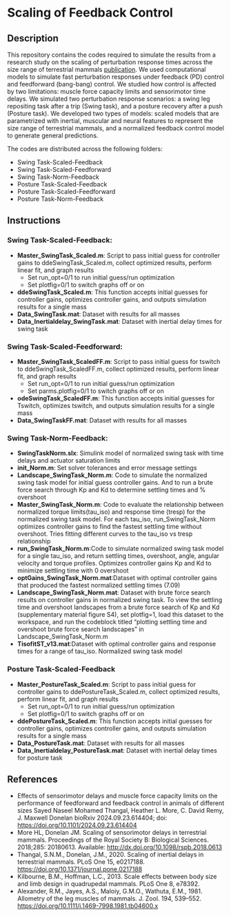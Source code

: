 # Scaling of Feedback Control

## Description
This repository contains the codes required to simulate the results from a research study on the scaling of perturbation response times across the size range of terrestrial mammals [publication](https://www.biorxiv.org/content/10.1101/2024.09.23.614404v1). We used computational models to simulate fast perturbation responses under feedback (PD) control and feedforward (bang-bang) control. We studied how control is affected by two limitations: muscle force capacity limits and sensorimotor time delays. We simulated two perturbation response scenarios: a swing leg repositing task after a trip (Swing task), and a posture recovery after a push (Posture task). We developed two types of models: scaled models that are parametrized with inertial, muscular and neural features to represent the size range of terrestrial mammals, and a normalized feedback control model to generate general predictions. 

<!---
![picture](FBandFFblock.jpg)
-->

The codes are distributed across the following folders:
- Swing Task-Scaled-Feedback
- Swing Task-Scaled-Feedforward
- Swing Task-Norm-Feedback
- Posture Task-Scaled-Feedback
- Posture Task-Scaled-Feedforward
- Posture Task-Norm-Feedback


## Instructions

### **Swing Task-Scaled-Feedback:** 
- **Master_SwingTask_Scaled.m**: Script to pass initial guess for controller gains to ddeSwingTask_Scaled.m, collect optimized results, perform linear fit, and graph results
    - Set run_opt=0/1 to run initial guess/run optimization
    - Set plotfig=0/1 to switch graphs off or on
- **ddeSwingTask_Scaled.m**: This function accepts initial guesses for controller gains, optimizes controller gains, and outputs simulation results for a single mass
- **Data_SwingTask.mat**: Dataset with results for all masses
- **Data_Inertialdelay_SwingTask.mat**: Dataset with inertial delay times for swing task

### **Swing Task-Scaled-Feedforward:** 
- **Master_SwingTask_ScaledFF.m**: Script to pass initial guess for tswitch to ddeSwingTask_ScaledFF.m, collect optimized results, perform linear fit, and graph results
    - Set run_opt=0/1 to run initial guess/run optimization
    - Set parms.plotfig=0/1 to switch graphs off or on
- **odeSwingTask_ScaledFF.m**: This function accepts initial guesses for Tswitch, optimizes tswitch, and outputs simulation results for a single mass
- **Data_SwingTaskFF.mat**: Dataset with results for all masses

### **Swing Task-Norm-Feedback:** 
- **SwingTaskNorm.slx**: Simulink model of normalized swing task with time delays and actuator saturation limits
- **init_Norm.m**: Set solver tolerances and error message settings
- **Landscape_SwingTask_Norm.m**: Code to simulate the normalized swing task model for initial guess controller gains. And to run a brute force search through Kp and Kd to determine settling times and % overshoot
- **Master_SwingTask_Norm.m**: Code to evaluate the relationship between normalized torque limits(tau_iso) and response time (tresp) for the normalized swing task model. For each tau_iso, run_SwingTask_Norm optimizes controller gains to find the fastest settling time without overshoot. Tries fitting different curves to the tau_iso vs tresp relationship
- **run_SwingTask_Norm.m**:Code to simulate normalized swing task model for a single tau_iso, and return settling times, overshoot, angle, angular velocity and torque profiles. Optimizes controller gains Kp and Kd to minimize settling time with 0 overshoot
- **optGains_SwingTask_Norm.mat**:Dataset with optimal controller gains that produced the fastest normalized settling times (7.09)
- **Landscape_SwingTask_Norm.mat**: Dataset with brute force search results on controller gains in normalized swing task. To view the settling time and overshoot landscapes from a brute force search of Kp and Kd (supplementary material figure S4), set plotfig=1, load this dataset to the workspace, and run the codeblock titled “plotting settling time and overshoot brute force search landscapes” in Landscape_SwingTask_Norm.m
- **TisofitST_v13.mat**:Dataset with optimal controller gains and response times for a range of tau_iso. Normalized swing task model

### **Posture Task-Scaled-Feedback**
- **Master_PostureTask_Scaled.m**: Script to pass initial guess for controller gains to ddePostureTask_Scaled.m, collect optimized results, perform linear fit, and graph results 
    - Set run_opt=0/1 to run initial guess/run optimization
    - Set plotfig=0/1 to switch graphs off or on
- **ddePostureTask_Scaled.m**: This function accepts initial guesses for controller gains, optimizes controller gains, and outputs simulation results for a single mass
- **Data_PostureTask.mat**: Dataset with results for all masses
- **Data_Inertialdelay_PostureTask.mat**: Dataset with inertial delay times for posture task

## References
- Effects of sensorimotor delays and muscle force capacity limits on the performance of feedforward and feedback control in animals of different sizes
Sayed Naseel Mohamed Thangal, Heather L. More, C. David Remy, J. Maxwell Donelan
bioRxiv 2024.09.23.614404; doi: https://doi.org/10.1101/2024.09.23.614404 
- More HL, Donelan JM. Scaling of sensorimotor delays in terrestrial mammals. Proceedings of the Royal Society B: Biological Sciences. 2018;285: 20180613. Available: http://dx.doi.org/10.1098/rspb.2018.0613
- Thangal, S.N.M., Donelan, J.M., 2020. Scaling of inertial delays in terrestrial mammals. PLoS One 15, e0217188. https://doi.org/10.1371/journal.pone.0217188
- Kilbourne, B.M., Hoffman, L.C., 2013. Scale effects between body size and limb design in quadrupedal mammals. PLoS One 8, e78392.
- Alexander, R.M., Jayes, A.S., Maloiy, G.M.O., Wathuta, E.M., 1981. Allometry of the leg muscles of mammals. J. Zool. 194, 539–552. https://doi.org/10.1111/j.1469-7998.1981.tb04600.x
